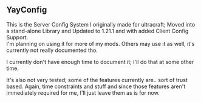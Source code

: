 ## YayConfig
This is the Server Config System I originally made for ultracraft; Moved into a stand-alone Library and Updated to 1.21.1 and with added Client Config Support.<br>
I'm planning on using it for more of my mods. Others may use it as well, it's currently not really documented tho.

I currently don't have enough time to document it; I'll do that at some other time.

It's also not very tested; some of the features currently are.. sort of trust based. 
Again, time constraints and stuff and since those features aren't immediately required for me, I'll just leave them as is for now.